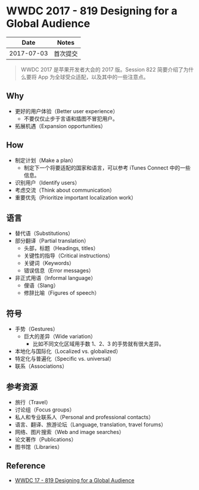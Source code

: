 # WWDC 2017 - 819 Designing for a Global Audience

| Date | Notes |
|:-----:|:-----:|
| 2017-07-03 | 首次提交 |

> WWDC 2017 是苹果开发者大会的 2017 版。Session 822 简要介绍了为什么要将 App 为全球受众适配，以及其中的一些注意点。

## Why

- 更好的用户体验（Better user experience）
  - 不要仅仅止步于言语和插图不冒犯用户。
- 拓展机遇（Expansion opportunities）

## How

- 制定计划（Make a plan）
  - 制定下一个将要适配的国家和语言，可以参考 iTunes Connect 中的一些信息。
- 识别用户（Identify users）
- 考虑交流（Think about communication）
- 重要优先（Prioritize important localization work）

## 语言

- 替代语（Substitutions）
- 部分翻译（Partial translation）
  - 头部，标题（Headings, titles）
  - 关键性的指导（Critical instructions）
  - 关键词（Keywords）
  - 错误信息（Error messages）
- 非正式用语（Informal language）
  - 俚语（Slang）
  - 修辞比喻（Figures of speech）

## 符号

- 手势（Gestures）
  - 巨大的差异（Wide variation）
    - 比如不同文化区域用手数 1、2、3 的手势就有很大差异。
- 本地化与国际化（Localized vs. globalized）
- 特定化与普遍化（Specific vs. universal）
- 联系（Associations）

## 参考资源

- 旅行（Travel）
- 讨论组（Focus groups）
- 私人和专业联系人（Personal and professional contacts）
- 语言、翻译、旅游论坛（Language, translation, travel forums）
- 网络、图片搜索（Web and image searches）
- 论文著作（Publications）
- 图书馆（Libraries）

## Reference

- [WWDC 17 - 819 Designing for a Global Audience](https://developer.apple.com/videos/play/wwdc2017/819/)

